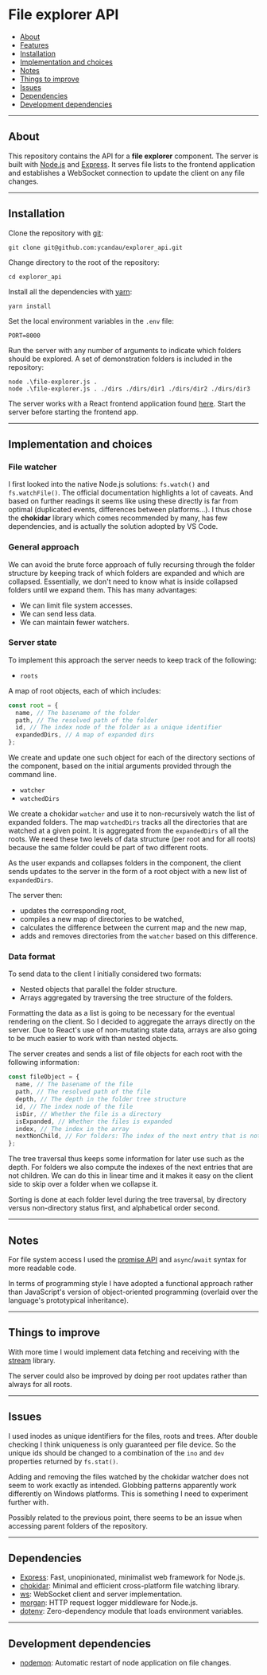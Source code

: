 # File explorer API

- [About](#about)
- [Features](#features)
- [Installation](#installation)
- [Implementation and choices](#implementation-and-choices)
- [Notes](#notes)
- [Things to improve](#things-to-improve)
- [Issues](#issues)
- [Dependencies](#dependencies)
- [Development dependencies](#development-dependencies)

---

## About

This repository contains the API for a **file explorer** component. The server is built with [Node.js](https://nodejs.org/) and [Express](https://expressjs.com/). It serves file lists to the frontend application and establishes a WebSocket connection to update the client on any file changes.

---

## Installation

Clone the repository with [git](https://git-scm.com/):

```shell
git clone git@github.com:ycandau/explorer_api.git
```

Change directory to the root of the repository:

```shell
cd explorer_api
```

Install all the dependencies with [yarn](https://classic.yarnpkg.com/en/):

```shell
yarn install
```

Set the local environment variables in the `.env` file:

```shell
PORT=8000
```

Run the server with any number of arguments to indicate which folders should be explored. A set of demonstration folders is included in the repository:

```shell
node .\file-explorer.js .
node .\file-explorer.js . ./dirs ./dirs/dir1 ./dirs/dir2 ./dirs/dir3
```

The server works with a React frontend application found [here](https://github.com/ycandau/explorer). Start the server before starting the frontend app.

---

## Implementation and choices

### File watcher

I first looked into the native Node.js solutions: `fs.watch()` and `fs.watchFile()`. The official documentation highlights a lot of caveats. And based on further readings it seems like using these directly is far from optimal (duplicated events, differences between platforms...). I thus chose the **chokidar** library which comes recommended by many, has few dependencies, and is actually the solution adopted by VS Code.

### General approach

We can avoid the brute force approach of fully recursing through the folder structure by keeping track of which folders are expanded and which are collapsed. Essentially, we don't need to know what is inside collapsed folders until we expand them. This has many advantages:

- We can limit file system accesses.
- We can send less data.
- We can maintain fewer watchers.

### Server state

To implement this approach the server needs to keep track of the following:

- `roots`

A map of root objects, each of which includes:

```javascript
const root = {
  name, // The basename of the folder
  path, // The resolved path of the folder
  id, // The index node of the folder as a unique identifier
  expandedDirs, // A map of expanded dirs
};
```

We create and update one such object for each of the directory sections of the component, based on the initial arguments provided through the command line.

- `watcher`
- `watchedDirs`

We create a chokidar `watcher` and use it to non-recursively watch the list of expanded folders. The map `watchedDirs` tracks all the directories that are watched at a given point. It is aggregated from the `expandedDirs` of all the roots. We need these two levels of data structure (per root and for all roots) because the same folder could be part of two different roots.

As the user expands and collapses folders in the component, the client sends updates to the server in the form of a root object with a new list of `expandedDirs`.

The server then:

- updates the corresponding root,
- compiles a new map of directories to be watched,
- calculates the difference between the current map and the new map,
- adds and removes directories from the `watcher` based on this difference.

### Data format

To send data to the client I initially considered two formats:

- Nested objects that parallel the folder structure.
- Arrays aggregated by traversing the tree structure of the folders.

Formatting the data as a list is going to be necessary for the eventual rendering on the client. So I decided to aggregate the arrays directly on the server. Due to React's use of non-mutating state data, arrays are also going to be much easier to work with than nested objects.

The server creates and sends a list of file objects for each root with the following information:

```javascript
const fileObject = {
  name, // The basename of the file
  path, // The resolved path of the file
  depth, // The depth in the folder tree structure
  id, // The index node of the file
  isDir, // Whether the file is a directory
  isExpanded, // Whether the files is expanded
  index, // The index in the array
  nextNonChild, // For folders: The index of the next entry that is not a child
};
```

The tree traversal thus keeps some information for later use such as the depth. For folders we also compute the indexes of the next entries that are not children. We can do this in linear time and it makes it easy on the client side to skip over a folder when we collapse it.

Sorting is done at each folder level during the tree traversal, by directory versus non-directory status first, and alphabetical order second.

---

## Notes

For file system access I used the [promise API](https://nodejs.org/docs/latest-v16.x/api/fs.html#promises-api) and `async`/`await` syntax for more readable code.

In terms of programming style I have adopted a functional approach rather than JavaScript's version of object-oriented programming (overlaid over the language's prototypical inheritance).

---

## Things to improve

With more time I would implement data fetching and receiving with the [stream](https://nodejs.org/docs/latest-v16.x/api/stream.html) library.

The server could also be improved by doing per root updates rather than always for all roots.

---

## Issues

I used inodes as unique identifiers for the files, roots and trees. After double checking I think uniqueness is only guaranteed per file device. So the unique ids should be changed to a combination of the `ino` and `dev` properties returned by `fs.stat()`.

Adding and removing the files watched by the chokidar watcher does not seem to work exactly as intended. Globbing patterns apparently work differently on Windows platforms. This is something I need to experiment further with.

Possibly related to the previous point, there seems to be an issue when accessing parent folders of the repository.

---

## Dependencies

- [Express](https://expressjs.com/): Fast, unopinionated, minimalist web framework for Node.js.
- [chokidar](https://github.com/paulmillr/chokidar): Minimal and efficient cross-platform file watching library.
- [ws](https://github.com/websockets/ws): WebSocket client and server implementation.
- [morgan](https://github.com/expressjs/morgan): HTTP request logger middleware for Node.js.
- [dotenv](https://github.com/motdotla/dotenv): Zero-dependency module that loads environment variables.

---

## Development dependencies

- [nodemon](https://github.com/remy/nodemon): Automatic restart of node application on file changes.
